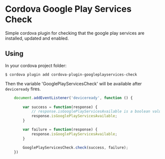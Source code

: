 # Cordova Google Play Services Check

Simple cordova plugin for checking that the google play services are installed, updated and enabled. 

## Using

In your cordova project folder:

    $ cordova plugin add cordova-plugin-googleplayservices-check


Then the variable 'GooglePlayServicesCheck' will be available after `deviceready` fires.

```js
	document.addEventListener('deviceready', function () {
	
		var success = function(response) {
			// response.isGooglePlayServicesAvailable is a boolean value
			response.isGooglePlayServicesAvailable;
		} 

		var failure = function(response) {
			response.isGooglePlayServicesAvailable;
		}

		GooglePlayServicesCheck.check(success, failure);
	})
```

